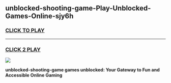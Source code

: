 
## unblocked-shooting-game-Play-Unblocked-Games-Online-sjy6h
<h3>
<a href="https://premium76.site?title=unblocked-shooting-game&ref=25A">CLICK TO PLAY</a></h3>
<hr>

<h3>
<a href="https://premium76.site?title=unblocked-shooting-game&ref=25A">CLICK 2 PLAY</a>
  
</h3>

<a href="https://premium76.site?title=unblocked-shooting-game&ref=25A"><img src="https://clearcache.store/games.png"></a>


**unblocked-shooting-game games unblocked: Your Gateway to Fun and Accessible Online Gaming**
